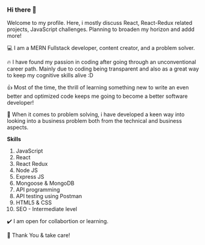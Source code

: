 ### Hi there 👋

Welcome to my profile. Here, i mostly discuss React, React-Redux related projects, JavaScript challenges. Planning to broaden my horizon and addd more!

💻 I am a MERN Fullstack developer, content creator, and a problem solver.

🔥 I have found my passion in coding after going through an unconventional career path. 
Mainly due to coding being transparent and also as a great way to keep my cognitive skills alive :D

👍 Most of the time, the thrill of learning something new to write an even better and optimized code keeps me going to become a better software developer!

📓 When it comes to problem solving, i have developed a keen way into looking into a business problem both from the technical and business aspects.

**Skills**
1. JavaScript
2. React
3. React Redux
4. Node JS
5. Express JS
6. Mongoose & MongoDB
7. API programming
8. API testing using Postman
9. HTML5 & CSS
10. SEO - Intermediate level

✔️ I am open for collabortion or learning.

👋 Thank You & take care!

